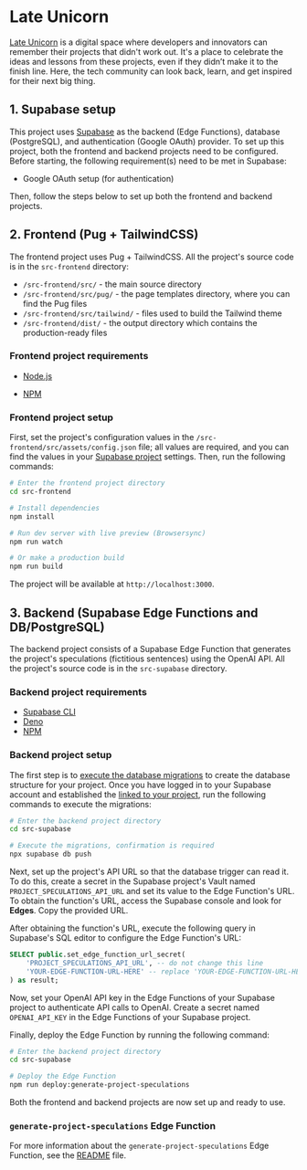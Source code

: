 # Late Unicorn

[Late Unicorn](https://lateunicorn.com) is a digital space where developers and innovators can remember their projects that didn't work out. It's a place to celebrate the ideas and lessons from these projects, even if they didn’t make it to the finish line. Here, the tech community can look back, learn, and get inspired for their next big thing.

## 1. Supabase setup

This project uses [Supabase](https://supabase.com/) as the backend (Edge Functions), database (PostgreSQL), and authentication (Google OAuth) provider. To set up this project, both the frontend and backend projects need to be configured. Before starting, the following requirement(s) need to be met in Supabase:

- Google OAuth setup (for authentication)

Then, follow the steps below to set up both the frontend and backend projects.

## 2. Frontend (Pug + TailwindCSS)

The frontend project uses Pug + TailwindCSS. All the project's source code is in the `src-frontend` directory:
* `/src-frontend/src/` - the main source directory
* `/src-frontend/src/pug/` - the page templates directory, where you can find the Pug files
* `/src-frontend/src/tailwind/` - files used to build the Tailwind theme
* `/src-frontend/dist/` - the output directory which contains the production-ready files

### Frontend project requirements

* [Node.js](https://nodejs.org/en/download/current)
- [NPM](https://www.npmjs.com/get-npm)

### Frontend project setup

First, set the project's configuration values in the `/src-frontend/src/assets/config.json` file; all values are required, and you can find the values in your [Supabase project](https://supabase.com/) settings. Then, run the following commands:

```bash
# Enter the frontend project directory
cd src-frontend

# Install dependencies
npm install 

# Run dev server with live preview (Browsersync)
npm run watch

# Or make a production build 
npm run build
```

The project will be available at `http://localhost:3000`.

## 3. Backend (Supabase Edge Functions and DB/PostgreSQL)

The backend project consists of a Supabase Edge Function that generates the project's speculations (fictitious sentences) using the OpenAI API. All the project's source code is in the `src-supabase` directory.

### Backend project requirements

- [Supabase CLI](https://supabase.com/docs/guides/cli)
- [Deno](https://deno.land/#installation)
- [NPM](https://www.npmjs.com/get-npm)

### Backend project setup

The first step is to [execute the database migrations](https://supabase.com/docs/reference/cli/supabase-db#supabase-db-push) to create the database structure for your project. Once you have logged in to your Supabase account and established the [linked to your project](https://supabase.com/docs/reference/cli/supabase-link), run the following commands to execute the migrations:

```bash
# Enter the backend project directory
cd src-supabase

# Execute the migrations, confirmation is required
npx supabase db push
```

Next, set up the project's API URL so that the database trigger can read it. To do this, create a secret in the Supabase project's Vault named `PROJECT_SPECULATIONS_API_URL` and set its value to the Edge Function's URL. To obtain the function's URL, access the Supabase console and look for **Edges**. Copy the provided URL.

After obtaining the function's URL, execute the following query in Supabase's SQL editor to configure the Edge Function's URL:

```sql
SELECT public.set_edge_function_url_secret(
    'PROJECT_SPECULATIONS_API_URL', -- do not change this line
    'YOUR-EDGE-FUNCTION-URL-HERE' -- replace 'YOUR-EDGE-FUNCTION-URL-HERE' with the URL obtained earlier
) as result;
```

Now, set your OpenAI API key in the Edge Functions of your Supabase project to authenticate API calls to OpenAI. Create a secret named `OPENAI_API_KEY` in the Edge Functions of your Supabase project.

Finally, deploy the Edge Function by running the following command:

```bash
# Enter the backend project directory
cd src-supabase

# Deploy the Edge Function
npm run deploy:generate-project-speculations
```

Both the frontend and backend projects are now set up and ready to use.

### `generate-project-speculations` Edge Function

For more information about the `generate-project-speculations` Edge Function, see the [README](src-supabase/README.md) file.
